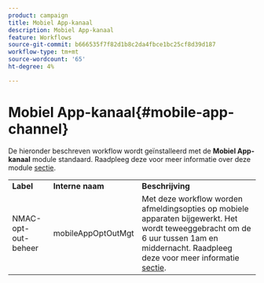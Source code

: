 ```yaml
---
product: campaign
title: Mobiel App-kanaal
description: Mobiel App-kanaal
feature: Workflows
source-git-commit: b666535f7f82d1b8c2da4fbce1bc25cf8d39d187
workflow-type: tm+mt
source-wordcount: '65'
ht-degree: 4%

---
```



# Mobiel App-kanaal{#mobile-app-channel}



De hieronder beschreven workflow wordt geïnstalleerd met de **Mobiel App-kanaal** module standaard. Raadpleeg deze voor meer informatie over deze module [sectie](../../delivery/using/about-mobile-app-channel.md).

<table> 
 <tbody> 
  <tr> 
   <td> <strong>Label</strong><br /> </td> 
   <td> <strong>Interne naam</strong><br /> </td> 
   <td> <strong>Beschrijving</strong><br /> </td> 
  </tr> 
  <tr> 
   <td> <span class="uicontrol">NMAC-opt-out-beheer</span> <br /> </td> 
   <td> <span class="uicontrol">mobileAppOptOutMgt</span> <br /> </td> 
   <td> Met deze workflow worden afmeldingsopties op mobiele apparaten bijgewerkt. Het wordt teweeggebracht om de 6 uur tussen 1am en middernacht. Raadpleeg deze voor meer informatie <a href="../../delivery/using/understanding-quarantine-management.md#push-notification-quarantines">sectie</a>.<br /> </td> 
  </tr> 
 </tbody> 
</table>

